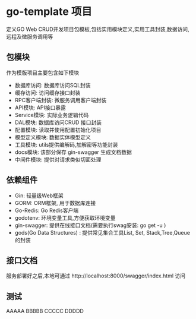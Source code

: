 # go-template 项目
定义GO Web CRUD开发项目包模板,包括实用模块定义,实用工具封装,数据访问,远程及微服务调用等


## 包模块
作为模版项目主要包含如下模块
* 数据库访问: 数据库访问SQL封装
* 缓存访问: 访问缓存接口封装
* RPC客户端封装: 微服务调用客户端封装
* API模块: API接口暴露
* Service模块: 实际业务逻辑代码
* DAL模块: 数据库访问CRUD 接口封装
* 配置模块: 读取并使用配置初始化项目
* 模型定义模块: 数据实体模型定义
* 工具模块: utils提供编解码,加解密等功能封装
* docs模块: 该部分保存 gin-swagger 生成文档数据
* 中间件模块: 提供对请求类似切面处理

## 依赖组件
* Gin: 轻量级Web框架
* GORM: ORM框架, 用于数据库连接
* Go-Redis: Go Redis客户端
* godotenv: 环境变量工具,方便获取环境变量
* gin-swagger: 提供在线接口文档(需要执行swag安装: go get -u )
* gods(Go Data Structures) : 提供常见集合工具List, Set, Stack,Tree,Queue的封装


## 接口文档
服务部署好之后,本地可通过 http://localhost:8000/swagger/index.html 访问

## 测试
AAAAA
BBBBB
CCCCC
DDDDD